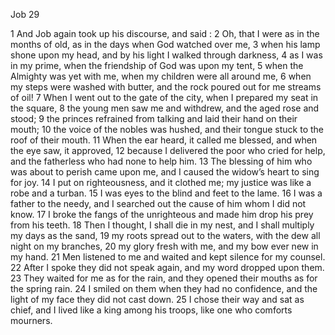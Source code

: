 Job 29

1	And Job again took up his discourse, and said :
2	Oh, that I were as in the months of old, as in the days when God watched over me,
3	when his lamp shone upon my head, and by his light I walked through darkness,
4	as I was in my prime, when the friendship of God was upon my tent,
5	when the Almighty was yet with me, when my children were all around me,
6	when my steps were washed with butter, and the rock poured out for me streams of oil!
7	When I went out to the gate of the city, when I prepared my seat in the square,
8	the young men saw me and withdrew, and the aged rose and stood;
9	the princes refrained from talking and laid their hand on their mouth;
10	the voice of the nobles was hushed, and their tongue stuck to the roof of their mouth.
11	When the ear heard, it called me blessed, and when the eye saw, it approved,
12	because I delivered the poor who cried for help, and the fatherless who had none to help him.
13	The blessing of him who was about to perish came upon me, and I caused the widow’s heart to sing for joy.
14	I put on righteousness, and it clothed me; my justice was like a robe and a turban.
15	I was eyes to the blind and feet to the lame.
16	I was a father to the needy, and I searched out the cause of him whom I did not know.
17	I broke the fangs of the unrighteous and made him drop his prey from his teeth.
18	Then I thought, I shall die in my nest, and I shall multiply my days as the sand,
19	my roots spread out to the waters, with the dew all night on my branches,
20	my glory fresh with me, and my bow ever new in my hand.
21	Men listened to me and waited and kept silence for my counsel.
22	After I spoke they did not speak again, and my word dropped upon them.
23	They waited for me as for the rain, and they opened their mouths as for the spring rain.
24	I smiled on them when they had no confidence, and the light of my face they did not cast down.
25	I chose their way and sat as chief, and I lived like a king among his troops, like one who comforts mourners.


